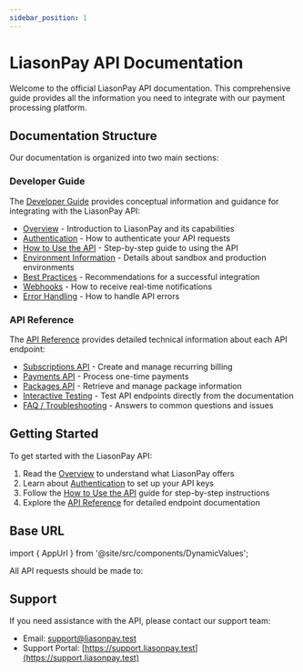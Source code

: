 ```yaml
---
sidebar_position: 1
---
```


# LiasonPay API Documentation

Welcome to the official LiasonPay API documentation. This comprehensive guide provides all the information you need to integrate with our payment processing platform.

## Documentation Structure

Our documentation is organized into two main sections:

### Developer Guide

The [Developer Guide](/developer-guide/overview) provides conceptual information and guidance for integrating with the LiasonPay API:

- [Overview](/developer-guide/overview) - Introduction to LiasonPay and its capabilities
- [Authentication](/developer-guide/authentication) - How to authenticate your API requests
- [How to Use the API](/developer-guide/how-to-use) - Step-by-step guide to using the API
- [Environment Information](/developer-guide/environment-info) - Details about sandbox and production environments
- [Best Practices](/developer-guide/best-practices) - Recommendations for a successful integration
- [Webhooks](/developer-guide/webhooks) - How to receive real-time notifications
- [Error Handling](/developer-guide/error-handling) - How to handle API errors

### API Reference

The [API Reference](/api-reference) provides detailed technical information about each API endpoint:

- [Subscriptions API](/api-reference/subscriptions) - Create and manage recurring billing
- [Payments API](/api-reference/payments) - Process one-time payments
- [Packages API](/api-reference/packages) - Retrieve and manage package information
- [Interactive Testing](/api-reference/interactive-testing) - Test API endpoints directly from the documentation
- [FAQ / Troubleshooting](/api-reference/faq) - Answers to common questions and issues

## Getting Started

To get started with the LiasonPay API:

1. Read the [Overview](/developer-guide/overview) to understand what LiasonPay offers
2. Learn about [Authentication](/developer-guide/authentication) to set up your API keys
3. Follow the [How to Use the API](/developer-guide/how-to-use) guide for step-by-step instructions
4. Explore the [API Reference](/api-reference) for detailed endpoint documentation

## Base URL

import { AppUrl } from '@site/src/components/DynamicValues';

All API requests should be made to:

<AppUrl />

## Support

If you need assistance with the API, please contact our support team:

- Email: support@liasonpay.test
- Support Portal: [https://support.liasonpay.test](https://support.liasonpay.test)
